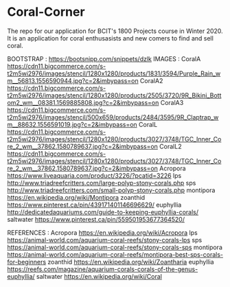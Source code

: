 # Coral-Corner

The repo for our application for BCIT's 1800 Projects course in Winter 2020. 
It is an application for coral enthusasists and new comers to find and sell coral.

BOOTSTRAP : 
https://bootsnipp.com/snippets/dzlk
IMAGES : 
CoralA
https://cdn11.bigcommerce.com/s-t2m5wi2976/images/stencil/1280x1280/products/1831/3594/Purple_Rain_wm__56813.1556590944.jpg?c=2&imbypass=on
CoralA2
https://cdn11.bigcommerce.com/s-t2m5wi2976/images/stencil/1280x1280/products/2505/3720/9R_Bikini_Bottom2_wm__08381.1569885808.jpg?c=2&imbypass=on
CoralA3
https://cdn11.bigcommerce.com/s-t2m5wi2976/images/stencil/500x659/products/2484/3595/9R_Claptrap_wm__88632.1556591019.jpg?c=2&imbypass=on
CoralL
https://cdn11.bigcommerce.com/s-t2m5wi2976/images/stencil/1280x1280/products/3027/3748/TGC_Inner_Core_2_wm__37862.1580789637.jpg?c=2&imbypass=on
CoralL2
https://cdn11.bigcommerce.com/s-t2m5wi2976/images/stencil/1280x1280/products/3027/3748/TGC_Inner_Core_2_wm__37862.1580789637.jpg?c=2&imbypass=on
Acropora
https://www.liveaquaria.com/product/3226/?pcatid=3226
lps
http://www.triadreefcritters.com/large-polyp-stony-corals.php
sps
http://www.triadreefcritters.com/small-polyp-stony-corals.php
montipora
https://en.wikipedia.org/wiki/Montipora
zoanthid
https://www.pinterest.ca/pin/439171401146696629/
euphyllia
http://dedicatedaquariums.com/guide-to-keeping-euphyllia-corals/
saltwater
https://www.pinterest.ca/pin/559501953677364520/

REFERENCES :
Acropora
https://en.wikipedia.org/wiki/Acropora
lps
https://animal-world.com/aquarium-coral-reefs/stony-corals-lps
sps
https://animal-world.com/aquarium-coral-reefs/stony-corals-sps
montipora
https://animal-world.com/aquarium-coral-reefs/montipora-best-sps-corals-for-beginners
zoanthid
https://en.wikipedia.org/wiki/Zoantharia
euphyllia
https://reefs.com/magazine/aquarium-corals-corals-of-the-genus-euphyllia/
saltwater
https://en.wikipedia.org/wiki/Coral